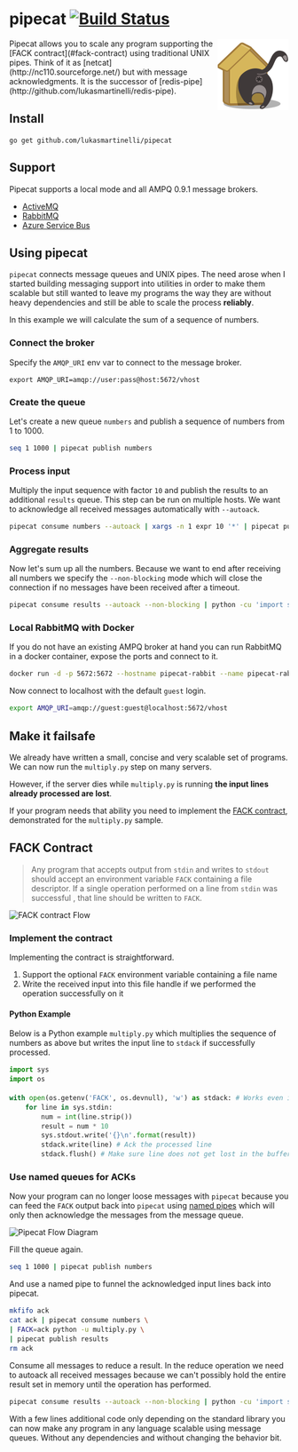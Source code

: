 # pipecat [![Build Status](https://travis-ci.org/lukasmartinelli/pipecat.svg?branch=master)](https://travis-ci.org/lukasmartinelli/pipecat)

<img align="right" alt="pipecat" src="pipecat.png" />
Pipecat allows you to scale any program supporting the [FACK contract](#fack-contract)
using traditional UNIX pipes.
Think of it as [netcat](http://nc110.sourceforge.net/)
but with message acknowledgments.
It is the successor of [redis-pipe](http://github.com/lukasmartinelli/redis-pipe).

## Install

```
go get github.com/lukasmartinelli/pipecat
```

## Support

Pipecat supports a local mode and all AMPQ 0.9.1 message brokers.

- [ActiveMQ](http://activemq.apache.org/)
- [RabbitMQ](https://www.rabbitmq.com/)
- [Azure Service Bus](https://azure.microsoft.com/en-us/services/service-bus/)

## Using pipecat

`pipecat` connects message queues and UNIX pipes.
The need arose when I started building messaging support into
utilities in order to make them scalable but still wanted to leave my programs the way they are without heavy dependencies and still be able to scale the process **reliably**.

In this example we will calculate the sum of a sequence of numbers.

### Connect the broker

Specify the `AMQP_URI` env var to connect to the message broker.

```
export AMQP_URI=amqp://user:pass@host:5672/vhost
```

### Create the queue

Let's create a new queue `numbers` and publish a sequence of numbers from 1 to 1000.

```bash
seq 1 1000 | pipecat publish numbers
```

### Process input

Multiply the input sequence with factor `10` and publish the results to an additional `results` queue.
This step can be run on multiple hosts.
We want to acknowledge all received messages automatically with `--autoack`.

```bash
pipecat consume numbers --autoack | xargs -n 1 expr 10 '*' | pipecat publish results
```

### Aggregate results

Now let's sum up all the numbers. Because we want to end after receiving all numbers we specify the `--non-blocking` mode which will close the connection if no messages have been received after a timeout.

```bash
pipecat consume results --autoack --non-blocking | python -cu 'import sys; print(sum(map(int, sys.stdin)))'
```

### Local RabbitMQ with Docker

If you do not have an existing AMPQ broker at hand you can run
RabbitMQ in a docker container, expose the ports and connect to it.

```bash
docker run -d -p 5672:5672 --hostname pipecat-rabbit --name pipecat-rabbit rabbitmq:3
```

Now connect to localhost with the default `guest` login.

```bash
export AMQP_URI=amqp://guest:guest@localhost:5672/vhost
```


## Make it failsafe

We already have written a small, concise and very
scalable set of programs. We can now run the `multiply.py`
step on many servers.

However, if the server dies while `multiply.py` is
running **the input lines already processed are lost**.

If your program needs that ability you need to implement
the [FACK contract](#fack-contract), demonstrated for the `multiply.py` sample.

## FACK Contract

> Any program that accepts output from `stdin` and writes to `stdout`
  should accept an environment variable `FACK` containing a file descriptor.
  If a single operation performed on a line from `stdin` was successful ,
  that line should be written to `FACK`.

![FACK contract Flow](diagrams/fack_contract.png)

### Implement the contract

Implementing the contract is straightforward.

1. Support the optional `FACK` environment variable containing a file name
2. Write the received input into this file handle if we
   performed the operation successfully on it

#### Python Example

Below is a Python example `multiply.py` which multiplies the sequence of numbers as above
but writes the input line to `stdack` if successfully processed.


```python
import sys
import os

with open(os.getenv('FACK', os.devnull), 'w') as stdack: # Works even if FACK is not set
    for line in sys.stdin:
        num = int(line.strip())
        result = num * 10
        sys.stdout.write('{}\n'.format(result))
        stdack.write(line) # Ack the processed line
        stdack.flush() # Make sure line does not get lost in the buffer
```

### Use named queues for ACKs

Now your program can no longer loose messages with `pipecat` because
you can feed the `FACK` output back into `pipecat`
using [named pipes](http://thorstenball.com/blog/2013/08/11/named-pipes/)
which will only then acknowledge the messages from the message queue.

![Pipecat Flow Diagram](diagrams/pipecat_flow.png)

Fill the queue again.

```bash
seq 1 1000 | pipecat publish numbers
```

And use a named pipe to funnel the acknowledged input lines back into
pipecat.

```bash
mkfifo ack
cat ack | pipecat consume numbers \
| FACK=ack python -u multiply.py \
| pipecat publish results
rm ack
```

Consume all messages to reduce a result.
In the reduce operation we need to autoack all received messages
because we can't possibly hold the entire result set in memory until the
operation has performed.

```bash
pipecat consume results --autoack --non-blocking | python -cu 'import sys; print(sum(map(int, sys.stdin)))'
```

With a few lines additional code only depending on the standard library
you can now make any program in any language scalable using message queues.
Without any dependencies and without changing the behavior bit.
